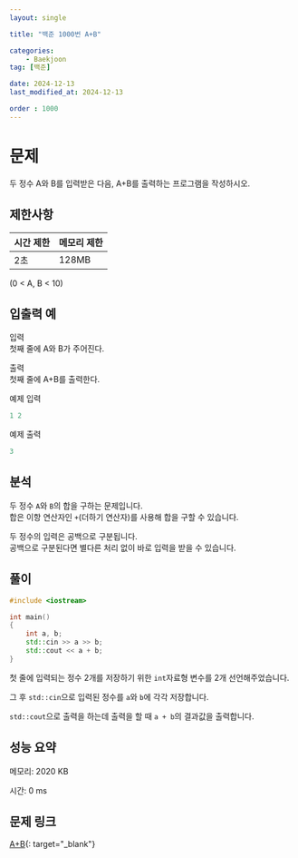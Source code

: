 ```yaml
---
layout: single

title: "백준 1000번 A+B"

categories:
    - Baekjoon
tag: [백준]

date: 2024-12-13
last_modified_at: 2024-12-13

order : 1000
---
```


# 문제

두 정수 A와 B를 입력받은 다음, A+B를 출력하는 프로그램을 작성하시오.

## 제한사항

|시간 제한|메모리 제한|
|---|---|
|2초|128MB|

(0 < A, B < 10)

## 입출력 예

입력  
첫째 줄에 A와 B가 주어진다.

출력  
첫째 줄에 A+B를 출력한다.

예제 입력
```cpp
1 2
```

예제 출력
```cpp
3
```

## 분석

두 정수 `A`와 `B`의 합을 구하는 문제입니다.  
합은 이항 연산자인 `+`(더하기 연산자)를 사용해 합을 구할 수 있습니다.

두 정수의 입력은 공백으로 구분됩니다.  
공백으로 구분된다면 별다른 처리 없이 바로 입력을 받을 수 있습니다.

## 풀이

```cpp
#include <iostream>

int main()
{
	int a, b;
	std::cin >> a >> b;
	std::cout << a + b;
}
```

첫 줄에 입력되는 정수 2개를 저장하기 위한 `int`자료형 변수를 2개 선언해주었습니다.

그 후 `std::cin`으로 입력된 정수를 `a`와 `b`에 각각 저장합니다.

`std::cout`으로 출력을 하는데 출력을 할 때 `a + b`의 결과값을 출력합니다.

## 성능 요약

메모리: 2020 KB

시간: 0 ms

## 문제 링크

[A+B](https://www.acmicpc.net/problem/1000){: target="_blank"}
